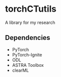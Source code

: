 # torchCTutils
A library for my research

## Dependencies
- PyTorch
- PyTorch-Ignite
- ODL
- ASTRA Toolbox
- clearML